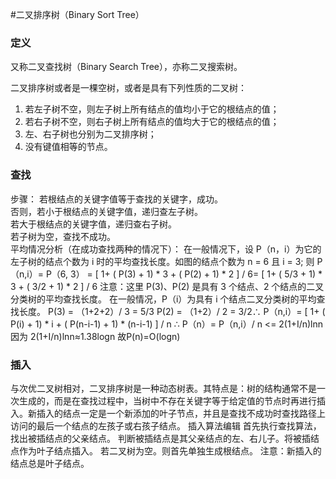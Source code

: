 ﻿#二叉排序树（Binary Sort Tree）

### 定义
  又称二叉查找树（Binary Search Tree），亦称二叉搜索树。  

二叉排序树或者是一棵空树，或者是具有下列性质的二叉树：  
1. 若左子树不空，则左子树上所有结点的值均小于它的根结点的值；  
2. 若右子树不空，则右子树上所有结点的值均大于它的根结点的值；  
3. 左、右子树也分别为二叉排序树；  
4. 没有键值相等的节点。  

### 查找
步骤：
若根结点的关键字值等于查找的关键字，成功。  
否则，若小于根结点的关键字值，递归查左子树。  
若大于根结点的关键字值，递归查右子树。  
若子树为空，查找不成功。  
平均情况分析（在成功查找两种的情况下）：
在一般情况下，设 P（n，i）为它的左子树的结点个数为 i 时的平均查找长度。如图的结点个数为 n = 6 且 i = 3; 则 P（n,i）= P（6, 3） = [ 1+ ( P(3) + 1) * 3 + ( P(2) + 1) * 2 ] / 6= [ 1+ ( 5/3 + 1) * 3 + ( 3/2 + 1) * 2 ] / 6
注意：这里 P(3)、P(2) 是具有 3 个结点、2 个结点的二叉分类树的平均查找长度。 在一般情况，P（i）为具有 i 个结点二叉分类树的平均查找长度。
P(3) = （1+2+2）/ 3 = 5/3
P(2) = （1+2）/ 2 = 3/2∴ P（n,i）= [ 1+ ( P(i) + 1) * i + ( P(n-i-1) + 1) * (n-i-1) ] / n
∴ P（n）=  P（n,i）/ n <= 2(1+I/n)lnn
因为 2(1+I/n)lnn≈1.38logn 故P(n)=O(logn)

### 插入
与次优二叉树相对，二叉排序树是一种动态树表。其特点是：树的结构通常不是一次生成的，而是在查找过程中，当树中不存在关键字等于给定值的节点时再进行插入。新插入的结点一定是一个新添加的叶子节点，并且是查找不成功时查找路径上访问的最后一个结点的左孩子或右孩子结点。
插入算法编辑
首先执行查找算法，找出被插结点的父亲结点。
判断被插结点是其父亲结点的左、右儿子。将被插结点作为叶子结点插入。
若二叉树为空。则首先单独生成根结点。
注意：新插入的结点总是叶子结点。
